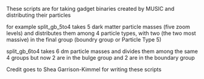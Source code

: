 These scripts are for taking gadget binaries created by MUSIC and distributing their
particles

for example split_gb_5to4 takes 5 dark matter particle masses (five zoom levels) and distributes
them among 4 particle types, with two (the two most massive) in the final group (boundry group
or Particle Type 5)

split_gb_6to4 takes 6 dm particle masses and divides them among the same 4 groups but now 2 are
in the bulge group and 2 are in the boundary group

Credit goes to Shea Garrison-Kimmel for writing these scripts

